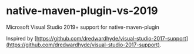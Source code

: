 # native-maven-plugin-vs-2019
Microsoft Visual Studio 2019+ support for native-maven-plugin

Inspired by [https://github.com/dredwardhyde/visual-studio-2017-support](https://github.com/dredwardhyde/visual-studio-2017-support).
